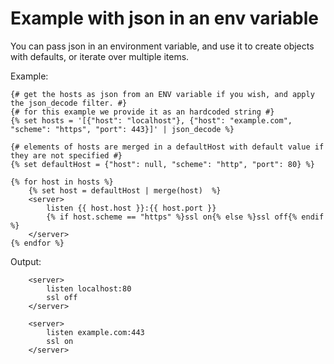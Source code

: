 # Example with json in an env variable

You can pass json in an environment variable, and use it
to create objects with defaults, or iterate over multiple items.

Example:


```twig
{# get the hosts as json from an ENV variable if you wish, and apply the json_decode filter. #}
{# for this example we provide it as an hardcoded string #}
{% set hosts = '[{"host": "localhost"}, {"host": "example.com", "scheme": "https", "port": 443}]' | json_decode %}

{# elements of hosts are merged in a defaultHost with default value if they are not specified #}
{% set defaultHost = {"host": null, "scheme": "http", "port": 80} %}

{% for host in hosts %}
    {% set host = defaultHost | merge(host)  %}
    <server>
        listen {{ host.host }}:{{ host.port }}
        {% if host.scheme == "https" %}ssl on{% else %}ssl off{% endif %}
    </server>
{% endfor %}
```

Output:

```text
    <server>
        listen localhost:80
        ssl off
    </server>
    
    <server>
        listen example.com:443
        ssl on
    </server>
```